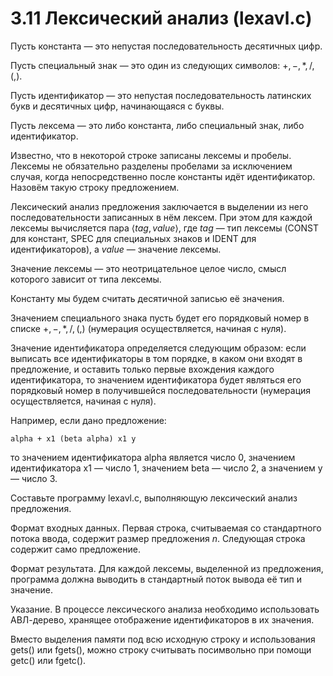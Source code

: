 # 3.11 Лексический анализ (lexavl.c)
Пусть константа — это непустая последовательность десятичных цифр.

Пусть специальный знак — это один из следующих символов: $+, -, *, /, (, )$.

Пусть идентификатор — это непустая последовательность латинских букв и десятичных цифр, начинающаяся с буквы.

Пусть лексема — это либо константа, либо специальный знак, либо идентификатор.

Известно, что в некоторой строке записаны лексемы и пробелы. Лексемы не обязательно разделены пробелами за исключением случая, когда непосредственно после константы идёт идентификатор. Назовём такую строку предложением.

Лексический анализ предложения заключается в выделении из него последовательности записанных в нём лексем. При этом для каждой лексемы вычисляется пара $\langle tag,value \rangle$, где $tag$ — тип лексемы (CONST для констант, SPEC для специальных знаков и IDENT для идентификаторов), а $value$ — значение лексемы.

Значение лексемы — это неотрицательное целое число, смысл которого зависит от типа лексемы.

Константу мы будем считать десятичной записью её значения.

Значением специального знака пусть будет его порядковый номер в списке $+, -, *, /, (, )$ (нумерация осуществляется, начиная с нуля).

Значение идентификатора определяется следующим образом: если выписать все идентификаторы в том порядке, в каком они входят в предложение, и оставить только первые вхождения каждого идентификатора, то значением идентификатора будет являться его порядковый номер в получившейся последовательности (нумерация осуществляется, начиная с нуля).

Например, если дано предложение:
```
alpha + x1 (beta alpha) x1 y
```
то значением идентификатора alpha является число $0$, значением идентификатора x1 — число $1$, значением beta — число $2$, а значением y — число $3$.

Составьте программу lexavl.c, выполняющую лексический анализ предложения.

Формат входных данных. Первая строка, считываемая со стандартного потока ввода, содержит размер предложения $n$. Следующая строка содержит само предложение.

Формат результата. Для каждой лексемы, выделенной из предложения, программа должна выводить в стандартный поток вывода её тип и значение.

Указание. В процессе лексического анализа необходимо использовать АВЛ-дерево, хранящее отображение идентификаторов в их значения.

Вместо выделения памяти под всю исходную строку и использования gets() или fgets(), можно строку считывать посимвольно при помощи getc() или fgetc(). 
